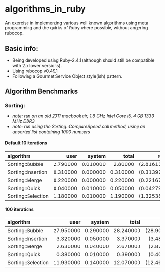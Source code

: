 # algorithms_in_ruby

An exercise in implementing various well known algorithms using meta programming and the quirks of Ruby where possible, without angering rubocop.
 
## Basic info:

- Being developed using Ruby-2.4.1 (although should still be compatible with 2.x lower versions).
- Using rubocop v0.49.1
- Following a Gourmet Service Object style(ish) pattern.

## Algorithm Benchmarks

### Sorting:
- _note: run on an old 2011 macbook air, 1.6 GHz Intel Core i5, 4 GB 1333 MHz DDR3_  
- _note: run using the Sorting::CompareSpeed.call method, using an unsorted list containing 1000 numbers_  

#### Default 10 iterations

| algorithm | user | system | total | real |
| :--- | ---: | ---: | ---: | ---: |
| Sorting::Bubble | 2.790000 | 0.010000 | 2.80000 | (2.816131) |
| Sorting::Insertion | 0.310000 | 0.000000 | 0.310000 | (0.313924) |
| Sorting::Merge | 0.220000 | 0.000000| 0.220000 | (0.221678) |
| Sorting::Quick | 0.040000 | 0.010000 | 0.050000 | (0.042796) |
| Sorting::Selection | 1.180000 | 0.010000 | 1.190000 | (1.325389) |

#### 100 iterations

| algorithm | user | system | total | real |
| :--- | ---: | ---: | ---: | ---: |
| Sorting::Bubble | 27.950000 | 0.290000 | 28.240000 | (28.905603) |
| Sorting::Insertion| 3.320000 | 0.050000 | 3.370000 | (3.483312) |
| Sorting::Merge | 2.630000 | 0.040000 | 2.670000 | (2.825823) |
| Sorting::Quick | 0.380000 | 0.010000 | 0.390000 | (0.409806) |
| Sorting::Selection | 11.930000 | 0.140000 | 12.070000 | (12.464465) |